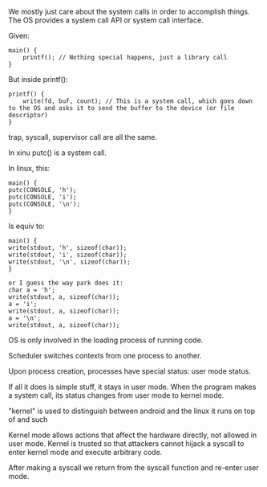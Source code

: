 We mostly just care about the system calls in order to accomplish things. The OS provides a system call API or system call interface.

Given:
```
main() {
	printf(); // Nothing special happens, just a library call
}
```
But inside printf():
```
printf() {
	write(fd, buf, count); // This is a system call, which goes down to the OS and asks it to send the buffer to the device (or file descriptor)
}
```

trap, syscall, supervisor call are all the same.

In xinu putc() is a system call.

In linux, this:

```
main() {
putc(CONSOLE, 'h');
putc(CONSOLE, 'i');
putc(CONSOLE, '\n');
}
```

Is equiv to:
```
main() {
write(stdout, 'h', sizeof(char));
write(stdout, 'i', sizeof(char));
write(stdout, '\n', sizeof(char));
}

or I guess the way park does it:
char a = 'h';
write(stdout, a, sizeof(char));
a = 'i';
write(stdout, a, sizeof(char));
a = '\n';
write(stdout, a, sizeof(char));

```
OS is only involved in the loading process of running code.

Scheduler switches contexts from one process to another.

Upon process creation, processes have special status: user mode status.

If all it does is simple stuff, it stays in user mode. When the program makes a system call, its status changes from user mode to kernel mode.

"kernel" is used to distinguish between android and the linux it runs on top of and such

Kernel mode allows actions that affect the hardware directly, not allowed in user mode. Kernel is trusted so that attackers cannot hijack a syscall to enter kernel mode and execute arbitrary code.


After making a syscall we return from the syscall function and re-enter user mode.